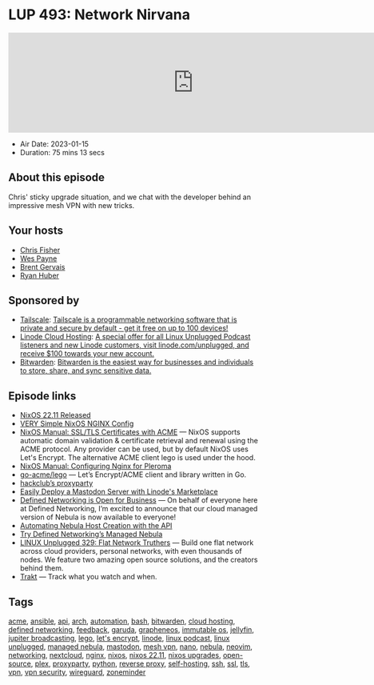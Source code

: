 # LUP 493: Network Nirvana

<iframe src="https://player.fireside.fm/v2/RUkczH-V+7J6e75pK?theme=dark" width="740" height="200" frameborder="0" scrolling="no"></iframe>

* Air Date: 2023-01-15
* Duration: 75 mins 13 secs

## About this episode

Chris' sticky upgrade situation, and we chat with the developer behind an impressive mesh VPN with new tricks.

## Your hosts
* [Chris Fisher](https://linuxunplugged.com/hosts/chrislas)
* [Wes Payne](https://linuxunplugged.com/hosts/wes)
* [Brent Gervais](https://linuxunplugged.com/hosts/brent)
* [Ryan Huber](https://linuxunplugged.com/guests/ryanhuber)

## Sponsored by

  * [Tailscale](http://tailscale.com/linuxunplugged): [Tailscale is a programmable networking software that is private and secure by default - get it free on up to 100 devices!](http://tailscale.com/linuxunplugged)
  * [Linode Cloud Hosting](https://linode.com/unplugged): [A special offer for all Linux Unplugged Podcast listeners and new Linode customers, visit linode.com/unplugged, and receive $100 towards your new account. ](https://linode.com/unplugged)
  * [Bitwarden](https://bitwarden.com/linux): [Bitwarden is the easiest way for businesses and individuals to store, share, and sync sensitive data.](https://bitwarden.com/linux)



## Episode links

  * [NixOS 22.11 Released](https://discourse.nixos.org/t/nixos-22-11-released/23637 "NixOS 22.11 Released")
  * [VERY Simple NixOS NGINX Config](https://paste.docs.lol/code/SuitesSacrosanctness "VERY Simple NixOS NGINX Config")
  * [NixOS Manual: SSL/TLS Certificates with ACME](https://nixos.org/manual/nixos/stable/index.html#module-security-acme "NixOS Manual: SSL/TLS Certificates with ACME") — NixOS supports automatic domain validation & certificate retrieval and renewal using the ACME protocol. Any provider can be used, but by default NixOS uses Let's Encrypt. The alternative ACME client lego is used under the hood.
  * [NixOS Manual: Configuring Nginx for Pleroma](https://nixos.org/manual/nixos/stable/index.html#module-services-pleroma-nginx "NixOS Manual: Configuring Nginx for Pleroma")
  * [go-acme/lego](https://github.com/go-acme/lego "go-acme/lego") — Let’s Encrypt/ACME client and library written in Go.
  * [hackclub’s proxyparty](https://github.com/hackclub/proxyparty "hackclub’s proxyparty")
  * [Easily Deploy a Mastodon Server with Linode's Marketplace](https://www.linode.com/blog/devops/mastodon-server-linode-marketplace/ "Easily Deploy a Mastodon Server with Linode's Marketplace")
  * [Defined Networking is Open for Business](https://www.defined.net/blog/open-for-business/ "Defined Networking is Open for Business") — On behalf of everyone here at Defined Networking, I’m excited to announce that our cloud managed version of Nebula is now available to everyone!
  * [Automating Nebula Host Creation with the API](https://docs.defined.net/guides/automating-host-creation/ "Automating Nebula Host Creation with the API")
  * [Try Defined Networking’s Managed Nebula](https://admin.defined.net/signup "Try Defined Networking’s Managed Nebula")
  * [LINUX Unplugged 329: Flat Network Truthers](https://linuxunplugged.com/329 "LINUX Unplugged 329: Flat Network Truthers") — Build one flat network across cloud providers, personal networks, with even thousands of nodes. We feature two amazing open source solutions, and the creators behind them.
  * [Trakt](https://trakt.tv/ "Trakt") — Track what you watch and when.



## Tags

[acme](https://linuxunplugged.com/tags/acme), [ansible](https://linuxunplugged.com/tags/ansible), [api](https://linuxunplugged.com/tags/api), [arch](https://linuxunplugged.com/tags/arch), [automation](https://linuxunplugged.com/tags/automation), [bash](https://linuxunplugged.com/tags/bash), [bitwarden](https://linuxunplugged.com/tags/bitwarden), [cloud hosting](https://linuxunplugged.com/tags/cloud%20hosting), [defined networking](https://linuxunplugged.com/tags/defined%20networking), [feedback](https://linuxunplugged.com/tags/feedback), [garuda](https://linuxunplugged.com/tags/garuda), [grapheneos](https://linuxunplugged.com/tags/grapheneos), [immutable os](https://linuxunplugged.com/tags/immutable%20os), [jellyfin](https://linuxunplugged.com/tags/jellyfin), [jupiter broadcasting](https://linuxunplugged.com/tags/jupiter%20broadcasting), [lego](https://linuxunplugged.com/tags/lego), [let's encrypt](https://linuxunplugged.com/tags/let's%20encrypt), [linode](https://linuxunplugged.com/tags/linode), [linux podcast](https://linuxunplugged.com/tags/linux%20podcast), [linux unplugged](https://linuxunplugged.com/tags/linux%20unplugged), [managed nebula](https://linuxunplugged.com/tags/managed%20nebula), [mastodon](https://linuxunplugged.com/tags/mastodon), [mesh vpn](https://linuxunplugged.com/tags/mesh%20vpn), [nano](https://linuxunplugged.com/tags/nano), [nebula](https://linuxunplugged.com/tags/nebula), [neovim](https://linuxunplugged.com/tags/neovim), [networking](https://linuxunplugged.com/tags/networking), [nextcloud](https://linuxunplugged.com/tags/nextcloud), [nginx](https://linuxunplugged.com/tags/nginx), [nixos](https://linuxunplugged.com/tags/nixos), [nixos 22.11](https://linuxunplugged.com/tags/nixos%2022.11), [nixos upgrades](https://linuxunplugged.com/tags/nixos%20upgrades), [open-source](https://linuxunplugged.com/tags/open-source), [plex](https://linuxunplugged.com/tags/plex), [proxyparty](https://linuxunplugged.com/tags/proxyparty), [python](https://linuxunplugged.com/tags/python), [reverse proxy](https://linuxunplugged.com/tags/reverse%20proxy), [self-hosting](https://linuxunplugged.com/tags/self-hosting), [ssh](https://linuxunplugged.com/tags/ssh), [ssl](https://linuxunplugged.com/tags/ssl), [tls](https://linuxunplugged.com/tags/tls), [vpn](https://linuxunplugged.com/tags/vpn), [vpn security](https://linuxunplugged.com/tags/vpn%20security), [wireguard](https://linuxunplugged.com/tags/wireguard), [zoneminder](https://linuxunplugged.com/tags/zoneminder)